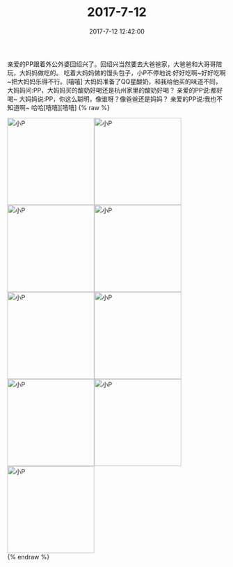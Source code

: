 ﻿---
title: 2017-7-12
date: 2017-7-12 12:42:00
tags:
categories: 妈妈
---
亲爱的PP跟着外公外婆回绍兴了。回绍兴当然要去大爸爸家，大爸爸和大哥哥陪玩，大妈妈做吃的。
吃着大妈妈做的馒头包子，小P不停地说:好好吃啊~好好吃啊~把大妈妈乐得不行。[嘻嘻]
大妈妈准备了QQ星酸奶，和我给他买的味道不同，大妈妈问:PP，大妈妈买的酸奶好喝还是杭州家里的酸奶好喝？
亲爱的PP说:都好喝~
大妈妈说:PP，你这么聪明，像谁呀？像爸爸还是妈妈？
亲爱的PP说:我也不知道啊~
哈哈[嘻嘻][嘻嘻]
{% raw %}
<div style="width:500 px">
<div style="float:left; width:100 px"><img src="/images/微信图片_20171012163726.jpg" width="200" alt="小P"></div>
<div style="float:left; width:100 px"><img src="/images/微信图片_20171012163736.jpg" width="200" alt="小P"></div>
<div style="float:left; width:100 px"><img src="/images/微信图片_20171012163746.jpg" width="200" alt="小P"></div>
<div style="float:left; width:100 px"><img src="/images/微信图片_20171012163756.jpg" width="200" alt="小P"></div>
<div style="float:left; width:100 px"><img src="/images/微信图片_20171012163805.jpg" width="200" alt="小P"></div>
<div style="float:left; width:100 px"><img src="/images/微信图片_20171012163815.jpg" width="200" alt="小P"></div>
<div style="float:left; width:100 px"><img src="/images/微信图片_20171012163824.jpg" width="200" alt="小P"></div>
<div style="float:left; width:100 px"><img src="/images/微信图片_20171012163832.jpg" width="200" alt="小P"></div>
<div style="float:left; width:100 px"><img src="/images/微信图片_20171012163841.jpg" width="200" alt="小P"></div>
<div style="clear:both"></div>
</div>
{% endraw %}